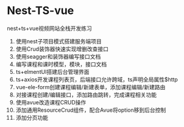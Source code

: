 # Nest-TS-vue
nest+ts+vue视频网站全栈开发练习

1. 使用nest子项目模式搭建服务端项目
2. 使用Crud装饰器快速实现增删改查接口
3. 使用seagger和装饰器编写接口文档
4. 编写课程和课时模型，模块，接口文档
5. ts+elmentUI搭建后台管理界面
6. ts+axios开发课程列表页，后端接口允许跨域，ts声明全局属性$http
7. vue-ele-form创建课程编辑/新建表单，添加课程编辑/新建路由
8. 对接课程创建/编辑接口，添加路由跳转，完成课程相关功能
9. 使用avue改造课程CRUD操作
10. 添加通用ResourceCrud组件，配合Avue将option移到后台控制
11. 添加分页功能